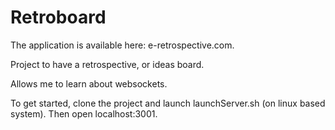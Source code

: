 # Retroboard

The application is available here: e-retrospective.com.

Project to have a retrospective, or ideas board.

Allows me to learn about websockets.

To get started, clone the project and launch launchServer.sh (on linux based system). Then open localhost:3001.
